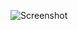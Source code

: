![Screenshot](https://raw.githubusercontent.com/Cryakl/Ultimate-RAT-Collection/refs/heads/main/NjW0rm/Njw0rm%20v3.5/Screenshot.png)
